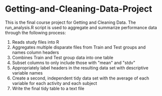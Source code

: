 # Getting-and-Cleaning-Data-Project

This is the final course project for Getting and Cleaning Data.  The run_analysis.R script is used to aggregate and summarize performance data through the following process:

1. Reads study files into R
2. Aggregates multiple disparate files from Train and Test groups and names column headers
3. Combines Train and Test group data into one table
4. Subset columns to only include those with "mean" and "stdv" 
5. Appropriately label headers in the resulting data set with descriptive variable names
6. Create a second, independent tidy data set with the average of each variable for each activity and each subject
7. Write the final tidy table to a text file
